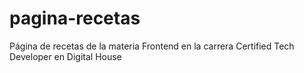 # pagina-recetas
Página de recetas de la materia Frontend en la carrera Certified Tech Developer en Digital House
